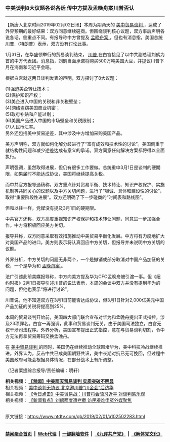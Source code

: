 ### 中美谈判8大议题各说各话 传中方提及孟晚舟案川普否认
------------------------

<div class="post_content">
 <p>
  【新唐人北京时间2019年02月02日讯】本周为期两天的
  <a href="https://www.ntdtv.com/gb/34765.htm">
   美中贸易谈判
  </a>
  ，达成了外界预期的最好结果：双方同意继续磋商。但围绕谈判核心议题，双方事后声明各说各话，侧重点不同。有报导称中方曾提及
  <a href="https://www.ntdtv.com/gb/孟晚舟案.htm">
   孟晚舟案
  </a>
  ，但也有消息指，美国总统
  <a href="https://www.ntdtv.com/gb/川普.htm">
   川普
  </a>
  （特朗普）表示，双方没有讨论此事。
 </p>
 <p>
  1月31日，在华盛顿举行的贸易谈判结束，
  <a href="https://www.ntdtv.com/gb/川普.htm">
   川普
  </a>
  在白宫接见了以中共副总理刘鹤为首的中方代表团。消息指，刘鹤当面承诺将购买500万吨美国大豆，并提议川普下月在海南和习近平会晤。
 </p>
 <p>
  根据白宫就这两日谈判发表的声明，双方探讨了8大议题：
 </p>
 <p>
  (1)强迫美企转让技术；
  <br>
   (2)保护知识产权；
   <br/>
   (3)美企进入中国的关税和非关税壁垒；
   <br/>
   (4)网络盗窃美国商业机密；
   <br/>
   (5)政府补贴和产能过剩；
   <br/>
   (6)美国产品进入中国的市场壁垒和关税限制；
   <br/>
   (7)人民币汇率。
   <br/>
   另外还包括美中贸易逆差，其中涉及中方增加采购美国产品。
  </br>
 </p>
 <p>
  美方声明称，双方就如何化解分歧进行了“富有成效和技术性的讨论”。美国侧重于就结构性问题和减少逆差达成有意义的承诺。双方同意任何解决方案都将得以全面执行。
 </p>
 <p>
  声明强调，虽然取得进展，但仍有很多工作要做。总统重申3月1日是谈判的硬期限，如果届时不能达成协议，美国将继续提高关税。
 </p>
 <p>
  而中共官方报导通稿称，双方重点针对贸易平衡、技术转让、知识产权保护、实施机制等共同关心的议题以及中方关切问题，进行了“坦诚、具体和建设性的讨论”，取得“重要阶段性进展”。双方还明确了下一步磋商的“时间表和路线图”。
 </p>
 <p>
  但和以往一样，党媒没有提及3月1日的硬期限。
 </p>
 <p>
  中共官方还称，双方高度重视知识产权保护和技术转让问题，同意进一步加强合作。中方将积极回应美方关切。
 </p>
 <p>
  报导并称，双方同意采取有效措施推动中美贸易平衡化发展。中方将有力度地扩大对美国产品的进口。美方则表示将认真回应中方关切，但报导并未说明中方关切的议题。
 </p>
 <p>
  外界分析，中方关切的问题无非两个，一个是撤销或部分取消对中国产品加征的关税，一个是华为和
  <a href="https://www.ntdtv.com/gb/孟晚舟案.htm">
   孟晚舟案
  </a>
  。
 </p>
 <p>
  法广引述此前美媒报导称，中方向美方提及华为CFO孟晚舟被引渡一事。但《纽约时报》2月1日报导引述川普的说法表示，本周的会谈中双方并没有提到华为的问题，但他也表示“将进行讨论”。
 </p>
 <p>
  川普说，他不知道双方在3月1日前能否达成协议，但3月1日针对2,000亿美元中国产品加征的关税将提高到25%。
 </p>
 <p>
  本周的贸易谈判开始前，美国四大部门联合宣布对华为和孟晚舟提出正式指控，涉及23项罪名。白宫一再强调，此事和贸易谈判无关。由于美国司法独立，白宫无权干涉司法程序。外界分析，美国宣布提出正式指控，意在与贸易谈判切割，令中方无法再拿贸易筹码交换孟晚舟。
 </p>
 <p>
  在
  <a href="https://www.ntdtv.com/gb/34765.htm">
   美中贸易谈判
  </a>
  的同时，美国仍在继续推动全球围堵华为，美中科技冷战继续推进。外界认为，反击中共已成美国朝野共识，美中长期对抗已无可挽回，但过程中美国政府可能会根据具体情况，在部分战术上有所调整。
 </p>
 <p>
  （记者栗捷综合报导/责任编辑：明轩）
 </p>
 <p>
  <strong>
   相关视频：
   <a href="https://www.ntdtv.com/b5/2019/02/01/a102502430.html">
    【禁闻】中美两天贸易谈判 实质突破不明显
   </a>
  </strong>
  <br/>
  相关视频：
  <a href="https://www.ntdtv.com/b5/2019/02/01/a102502477.html">
   美中谈判无协议 北京邀川普“川金会”后访华
  </a>
  <br/>
  相关视频：
  <a href="https://www.ntdtv.com/b5/2019/02/01/a102502311.html">
   【今日点击】中美贸易战：川普将会晤习近平 对谈判感乐观
  </a>
  <br/>
  相关视频：
  <a href="https://www.ntdtv.com/b5/2019/02/01/a102502412.html">
   【新闻看点】刘鹤两度遭拦截 访民艰难申冤外媒聚焦
  </a>
 </p>
 <div class="single_ad">
 </div>
</div>

<br/>原文链接：https://www.ntdtv.com/gb/2019/02/01/a102502283.html


------------------------
#### [禁闻聚合首页](https://github.com/gfw-breaker/banned-news/blob/master/README.md) &nbsp;|&nbsp; [Web代理](https://github.com/gfw-breaker/open-proxy/blob/master/README.md) &nbsp;|&nbsp; [一键翻墙软件](https://github.com/gfw-breaker/nogfw/blob/master/README.md) &nbsp;|&nbsp; [《九评共产党》](https://github.com/gfw-breaker/9ping.md/blob/master/README.md#九评之一评共产党是什么) &nbsp;|&nbsp; [《解体党文化》](https://github.com/gfw-breaker/jtdwh.md/blob/master/README.md#绪论)